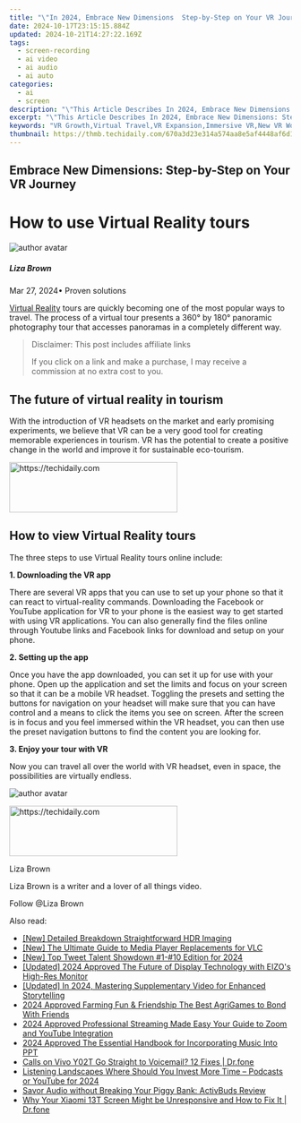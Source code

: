 ```yaml
---
title: "\"In 2024, Embrace New Dimensions  Step-by-Step on Your VR Journey\""
date: 2024-10-17T23:15:15.884Z
updated: 2024-10-21T14:27:22.169Z
tags: 
  - screen-recording
  - ai video
  - ai audio
  - ai auto
categories: 
  - ai
  - screen
description: "\"This Article Describes In 2024, Embrace New Dimensions: Step-by-Step on Your VR Journey\""
excerpt: "\"This Article Describes In 2024, Embrace New Dimensions: Step-by-Step on Your VR Journey\""
keywords: "VR Growth,Virtual Travel,VR Expansion,Immersive VR,New VR Worlds,Journey to VR,Explore VR Dimensions"
thumbnail: https://thmb.techidaily.com/670a3d23e314a574aa8e5af4448af6d1aaae629960eef8dd3da5be3e28617436.jpg
---
```


## Embrace New Dimensions: Step-by-Step on Your VR Journey

# How to use Virtual Reality tours

![author avatar](https://lh5.googleusercontent.com/-AIMmjowaFs4/AAAAAAAAAAI/AAAAAAAAABc/Y5UmwDaI7HU/s250-c-k/photo.jpg)

##### Liza Brown

 Mar 27, 2024• Proven solutions

[Virtual Reality](https://tools.techidaily.com/wondershare/filmora/download/) tours are quickly becoming one of the most popular ways to travel. The process of a virtual tour presents a 360° by 180° panoramic photography tour that accesses panoramas in a completely different way.

>  Disclaimer: This post includes affiliate links
>
>  If you click on a link and make a purchase, I may receive a commission at no extra cost to you.
>

## The future of virtual reality in tourism

 With the introduction of VR headsets on the market and early promising experiments, we believe that VR can be a very good tool for creating memorable experiences in tourism. VR has the potential to create a positive change in the world and improve it for sustainable eco-tourism.

<!-- affiliate ads begin -->
<a href="https://aligracehair.sjv.io/c/5597632/1925544/19272" target="_top" id="1925544">
  <img src="//a.impactradius-go.com/display-ad/19272-1925544" border="0" alt="https://techidaily.com" width="300" height="90"/>
</a>
<img height="0" width="0" src="https://aligracehair.sjv.io/i/5597632/1925544/19272" style="position:absolute;visibility:hidden;" border="0" />
<!-- affiliate ads end -->

## How to view Virtual Reality tours

 The three steps to use Virtual Reality tours online include:

**1\. Downloading the VR app**

 There are several VR apps that you can use to set up your phone so that it can react to virtual-reality commands. Downloading the Facebook or YouTube application for VR to your phone is the easiest way to get started with using VR applications. You can also generally find the files online through Youtube links and Facebook links for download and setup on your phone.

**2\. Setting up the app**

 Once you have the app downloaded, you can set it up for use with your phone. Open up the application and set the limits and focus on your screen so that it can be a mobile VR headset. Toggling the presets and setting the buttons for navigation on your headset will make sure that you can have control and a means to click the items you see on screen. After the screen is in focus and you feel immersed within the VR headset, you can then use the preset navigation buttons to find the content you are looking for.

**3\. Enjoy your tour with VR**

 Now you can travel all over the world with VR headset, even in space, the possibilities are virtually endless.

![author avatar](https://lh5.googleusercontent.com/-AIMmjowaFs4/AAAAAAAAAAI/AAAAAAAAABc/Y5UmwDaI7HU/s250-c-k/photo.jpg)

<!-- affiliate ads begin -->
<a href="https://aidotcom.pxf.io/c/5597632/2129041/19576" target="_top" id="2129041">
  <img src="//a.impactradius-go.com/display-ad/19576-2129041" border="0" alt="https://techidaily.com" width="300" height="90"/>
</a>
<img height="0" width="0" src="https://aidotcom.pxf.io/i/5597632/2129041/19576" style="position:absolute;visibility:hidden;" border="0" />
<!-- affiliate ads end -->

Liza Brown

Liza Brown is a writer and a lover of all things video.

Follow @Liza Brown


<ins class="adsbygoogle"
     style="display:block"
     data-ad-format="autorelaxed"
     data-ad-client="ca-pub-7571918770474297"
     data-ad-slot="1223367746"></ins>



<ins class="adsbygoogle"
     style="display:block"
     data-ad-client="ca-pub-7571918770474297"
     data-ad-slot="8358498916"
     data-ad-format="auto"
     data-full-width-responsive="true"></ins>


<span class="atpl-alsoreadstyle">Also read:</span>
<div><ul>
<li><a href="https://fox-helps.techidaily.com/new-detailed-breakdown-straightforward-hdr-imaging/"><u>[New] Detailed Breakdown Straightforward HDR Imaging</u></a></li>
<li><a href="https://fox-helps.techidaily.com/new-the-ultimate-guide-to-media-player-replacements-for-vlc/"><u>[New] The Ultimate Guide to Media Player Replacements for VLC</u></a></li>
<li><a href="https://twitter-videos.techidaily.com/new-top-tweet-talent-showdown-1-10-edition-for-2024/"><u>[New] Top Tweet Talent Showdown #1-#10 Edition for 2024</u></a></li>
<li><a href="https://fox-helps.techidaily.com/updated-2024-approved-the-future-of-display-technology-with-eizos-high-res-monitor/"><u>[Updated] 2024 Approved The Future of Display Technology with EIZO's High-Res Monitor</u></a></li>
<li><a href="https://fox-helps.techidaily.com/updated-in-2024-mastering-supplementary-video-for-enhanced-storytelling/"><u>[Updated] In 2024, Mastering Supplementary Video for Enhanced Storytelling</u></a></li>
<li><a href="https://screen-capture.techidaily.com/2024-approved-farming-fun-and-friendship-the-best-agrigames-to-bond-with-friends/"><u>2024 Approved Farming Fun & Friendship The Best AgriGames to Bond With Friends</u></a></li>
<li><a href="https://extra-guidance.techidaily.com/2024-approved-professional-streaming-made-easy-your-guide-to-zoom-and-youtube-integration/"><u>2024 Approved Professional Streaming Made Easy Your Guide to Zoom and YouTube Integration</u></a></li>
<li><a href="https://some-approaches.techidaily.com/2024-approved-the-essential-handbook-for-incorporating-music-into-ppt/"><u>2024 Approved The Essential Handbook for Incorporating Music Into PPT</u></a></li>
<li><a href="https://howto.techidaily.com/calls-on-vivo-y02t-go-straight-to-voicemail-12-fixes-drfone-by-drfone-fix-android-problems-fix-android-problems/"><u>Calls on Vivo Y02T Go Straight to Voicemail? 12 Fixes | Dr.fone</u></a></li>
<li><a href="https://fox-helps.techidaily.com/listening-landscapes-where-should-you-invest-more-time-podcasts-or-youtube-for-2024/"><u>Listening Landscapes Where Should You Invest More Time – Podcasts or YouTube for 2024</u></a></li>
<li><a href="https://buynow-info.techidaily.com/savor-audio-without-breaking-your-piggy-bank-activbuds-review/"><u>Savor Audio without Breaking Your Piggy Bank: ActivBuds Review</u></a></li>
<li><a href="https://howto.techidaily.com/why-your-xiaomi-13t-screen-might-be-unresponsive-and-how-to-fix-it-drfone-by-drfone-fix-android-problems-fix-android-problems/"><u>Why Your Xiaomi 13T Screen Might be Unresponsive and How to Fix It | Dr.fone</u></a></li>
</ul></div>

